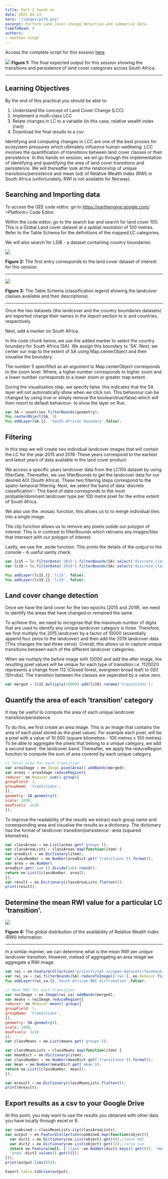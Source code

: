 ```yaml
---
title: Part 2 hands on
date: 2022-04-13
hero: "/images/p2f0.png"
excerpt: Perform Land cover change detection and summarise data.
timeToRead: 4
authors:
- Geethen Singh
---
```

Access the complete script for this session [here](https://code.earthengine.google.com/985fda552f2834b935d14393077474b5?accept_repo=users%2Fzandersamuel%2Fee101_UiO)

![](/images/p2f1.png)
**Figure 1:** The final expected output for this session showing the transitions and persistence of land cover categories across South Africa.

---

## Learning Objectives

By the end of this practical you should be able to:

1. Understand the concept of Land Cover Change (LCC)
2. Implement a multi-class LCC
3. Relate changes in LC to a variable (in this case, relative wealth index (rwi))
4. Download the final results to a csv

Identifying and computing changes in LCC are one of the best proxies for ecosystem pressures which ultimately influence human-wellbeing. LCC involves the quantification of transitions between land cover classes or their persistence. In this hands on session, we wil go through the implementation of identifying and quantifying the area of land cover transitions and persistence. We will thereafter look at the relationship of unique transitions/persistence and mean (sd) of Relative Wealth Index (RWI) in South Africa (unfortunately, RWI is not available for Norway).

## Searching and Importing data

To access the GEE code editor, go to https://earthengine.google.com/ >Platform> Code Editor.

Within the code editor, go to the search bar and search for land cover 100. This is a Global Land cover dataset at a spatial resolution of 100 metres. Refer to the Table Schema for the definitions of the mapped LC categories.

We will also search for LSIB - a dataset containing country boundaries.

![](/images/p2f2.png)

**Figure 2:** The first entry corresponds to the land cover dataset of interest for this session.

---

![](/images/p2f3.png)

**Figure 3:** The Table Schema (classification legend showing the landcover classes available and their descriptions).

---

Once the two datasets (the landcover and the country boundaries datasets) are imported change their names in the import section to lc and countries, respectively.

Next, add a marker on South Africa.

In the code chunk below, we use the added marker to select the country boundary for South Africa (SA). We assign this boundary to 'SA'. Next, we center our map to the extent of SA using Map.centerObject and then visualise the boundary.

The number 5 specififed as an argument to Map.centerObject corresponds to the zoom level. Where, a higher number corresponds to higher zoom and a lower number corresponds to a lower zoom or greater map extent.

During the visualisation step, we specify false. this indicates that the SA layer will not automatically show when we click run. This behaviour can be changed by using true or simply remove the boolean(true/false) which will then resort to default behaviour- to show the layer on Run.

```js
var SA = countries.filterBounds(geometry);
Map.centerObject(SA, 5)
Map.addLayer(SA,{}, 'South African boundary',false);
```

## Filtering

In this step we will create two individual landcover images that will contain the LC for the year 2015 and 2019. These years correspond to the earliest and latest years of data available in the land cover product.

We access a specific years landcover data from the LC100 dataset by using filterDate. Thereafter, we use filterBounds to get the landcover data for our desired AOI (South Africa). These two filtering steps correspond to the spatio-temporal filtering. Next, we select the band of data 'discrete classification'- This band of data corresponds to the most probable/dominant landcover type per 100 metre pixel for the entire extent of South Africa.

We also use the .mosaic function, this allows us to to merge individual tiles into a single image.

The clip function allows us to remove any pixels outide our polygon of interest. This is in contrast to filterBounds which retruens any images/tiles that intersect with our polygon of interest.

Lastly, we use the .aside function. This prints the details of the output to the console - A useful sanity check.

```js
var lc15 = lc.filterDate('2015').filterBounds(SA).select('discrete_classification').mosaic().clip(SA).aside(print);
var lc19 = lc.filterDate('2019').filterBounds(SA).select('discrete_classification').mosaic().clip(SA).aside(print);

Map.addLayer(lc15,{},'lc15', false);
Map.addLayer(lc19,{},'lc19', false);
```

## Land cover change detection

Once we have the land cover for the two epochs (2015 and 2019), we need to identify the areas that have changed or remained the same.

To achieve this, we need to recognise that the maximum number of digits that are used to identify any unique landcover category is three. Therefore, we first multiply the 2015 landcover by a factor of 10000 (essentially append four zeros to the landcover) and then add the 2019 landcover data (This changes the last three zeros). Overall, this allows us to capture unique transitions between each of the different landcover categories.

When we multiply the before image with 10000 and add the after image, the resulting pixel values will be unique for each type of transition i.e. 1120020 represents a change from 112 (Closed forest, evergreen broad leaf) to 020 (Shrubs). The transition between the classes are seperated by a value zero.

```js
var merged = lc15.multiply(10000).add(lc19).rename('transitions');
```

## Quantify the area of each 'transition' category

It may be useful to compute the area of each unique landcover transition/persistence.

To do this, we first create an area image. This is an image that contains the area of each pixel stored as the pixel values. For example each pixel, will be a pixel with a value of 10 000 (square kilometres - 100 metres x 100 metres). To be able to aggregate the pixels that belong to a unique category, we add a second band- the landcover band. Thereafter, we apply the reduceRegion function to compute the sum of area covered by each unique category.

```js
// Total area for each transition
var areaImage = ee.Image.pixelArea().addBands(merged);
var areas = areaImage.reduceRegion({
reducer: ee.Reducer.sum().group({
groupField: 1,
groupName: 'transitions',
}),
geometry: SA.geometry(),
scale: 1000,
maxPixels: 1e10
});
```

To improve the readability of the results we extract each group name and coreesponding area and visualise the results as a dictionary. The dictionary has the format of
landcover transition/persistence : area (squared kilometres).

```js
var classAreas = ee.List(areas.get('groups'));
var classAreaLists = classAreas.map(function(item) {
var areaDict = ee.Dictionary(item);
var classNumber = ee.Number(areaDict.get('transitions')).format();
var area = ee.Number(
areaDict.get('sum')).divide(1e6).round();
return ee.List([classNumber, area]);
});
var result = ee.Dictionary(classAreaLists.flatten());
print(result);
```

## Determine the mean RWI value for a particular LC 'transition'.

![](/images/p2f4.png)

**Figure 4:** The global distribution of the availability of Relative Wealth Index (RWI) information.

---

In a similar manner, we can determine what is the mean RWI per unique landcover transition. However, instead of aggregating an area image we aggregate a RWI image.

```js
var rwi = ee.FeatureCollection("projects/sat-io/open-datasets/facebook/relative_wealth_index");
var rwi_sa = rwi.filterBounds(SA).reduceToImage(['rwi'], ee.Reducer.first()).unmask();
Map.addLayer(rwi_sa,{},'South African RWI distribution',false);

// Mean RWI for each transition
var rwiImage = ee.Image(rwi_sa).addBands(merged);
var means = rwiImage.reduceRegion({
reducer: ee.Reducer.mean().group({
groupField: 1,
groupName: 'transitions',
}),
geometry: SA.geometry(),
scale: 1000,
maxPixels: 1e10
});
var classMeans = ee.List(means.get('groups'));

var classMeanLists = classMeans.map(function(item) {
var meanDict = ee.Dictionary(item);
var classNumber = ee.Number(meanDict.get('transitions')).format();
var mean = ee.Number(meanDict.get('mean'));
return ee.List([classNumber, mean]);
});

var mresult = ee.Dictionary(classMeanLists.flatten());
print(mresult);
```

## Export results as a csv to your Google Drive

At this point, you may want to use the results you obtained with other data you have locally through excel or R.

```js
var combined = classMeanLists.zip(classAreaLists);
var output = ee.FeatureCollection(combined.map(function(object){
  var dict1 = ee.Dictionary(ee.List(object).get(0));//mean RWI
  var dict2 = ee.Dictionary(ee.List(object).get(1));//area sum
  return ee.Feature(null, {'class':ee.Number(dict1.keys().get(0)), 'mean_rwi': dict1.values().get(0),
  'area':dict2.values().get(0)});
}));
print(output.limit(5));

Export.table.toDrive(output);
```
